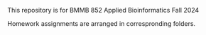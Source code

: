 This repository is for BMMB 852 Applied Bioinformatics Fall 2024

Homework assignments are arranged in correspronding folders.

